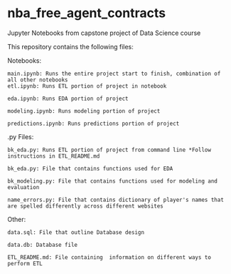 # nba_free_agent_contracts
Jupyter Notebooks from capstone project of Data Science course

This repository contains the following files:

Notebooks:

    main.ipynb: Runs the entire project start to finish, combination of all other notebooks
    etl.ipynb: Runs ETL portion of project in notebook
    
    eda.ipynb: Runs EDA portion of project
    
    modeling.ipynb: Runs modeling portion of project
    
    predictions.ipynb: Runs predictions portion of project

.py Files:

    bk_eda.py: Runs ETL portion of project from command line *Follow instructions in ETL_README.md
    
    bk_eda.py: File that contains functions used for EDA
    
    bk_modeling.py: File that contains functions used for modeling and evaluation
    
    name_errors.py: File that contains dictionary of player's names that are spelled differently across different websites

Other:

    data.sql: File that outline Database design
    
    data.db: Database file
    
    ETL_README.md: File containing  information on different ways to perform ETL
